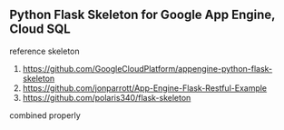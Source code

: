 ## Python Flask Skeleton for Google App Engine, Cloud SQL

reference skeleton
1) https://github.com/GoogleCloudPlatform/appengine-python-flask-skeleton
2) https://github.com/jonparrott/App-Engine-Flask-Restful-Example
3) https://github.com/polaris340/flask-skeleton

combined properly
